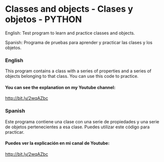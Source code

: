 #  Classes and objects - Clases y objetos - PYTHON

English: Test program to learn and practice classes and objects.

Spanish: Programa de pruebas para aprender y practicar las clases y los objetos.

### English
This program contains a class with a series of properties and a series of objects belonging to that class.
You can use this code to practice.

#### You can see the explanation on my Youtube channel:
http://bit.ly/2wqAZbc

### Spanish
Este programa contiene una clase con una serie de propiedades y una serie de objetos pertenecientes a esa clase.
Puedes utilizar este código para practicar.

#### Puedes ver la explicación en mi canal de Youtube:
http://bit.ly/2wqAZbc
